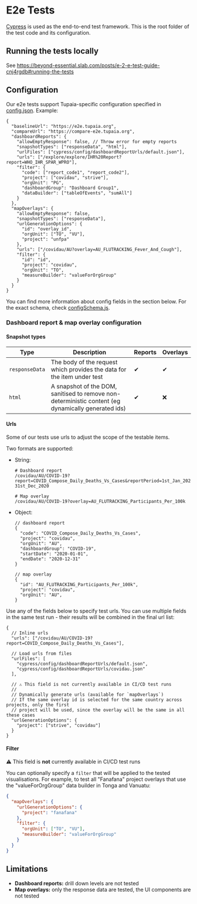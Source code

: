 # E2e Tests

[Cypress](https://www.cypress.io/) is used as the end-to-end test framework. This is the root folder of the test code and its configuration.

## Running the tests locally

See https://beyond-essential.slab.com/posts/e-2-e-test-guide-cnj4rgdb#running-the-tests

## Configuration

Our e2e tests support Tupaia-specific configuration specified in [config.json](config.json). Example:

```jsonc
{
  "baselineUrl": "https://e2e.tupaia.org",
  "compareUrl": "https://compare-e2e.tupaia.org",
  "dashboardReports": {
    "allowEmptyResponse": false, // Throw error for empty reports
    "snapshotTypes": ["responseData", "html"],
    "urlFiles": ["cypress/config/dashboardReportUrls/default.json"],
    "urls": ["/explore/explore/IHR%20Report?report=WHO_IHR_SPAR_WPRO"],
    "filter": {
      "code": ["report_code1", "report_code2"],
      "project": ["covidau", "strive"],
      "orgUnit": "PG",
      "dashboardGroup": "Dashboard Group1",
      "dataBuilder": ["tableOfEvents", "sumAll"]
    }
  },
  "mapOverlays": {
    "allowEmptyResponse": false,
    "snapshotTypes": ["responseData"],
    "urlGenerationOptions": {
      "id": "overlay_id",
      "orgUnit": ["TO", "VU"],
      "project": "unfpa"
    },
    "urls": ["/covidau/AU?overlay=AU_FLUTRACKING_Fever_And_Cough"],
    "filter": {
      "id": "id",
      "project": "covidau",
      "orgUnit": "TO",
      "measureBuilder": "valueForOrgGroup"
    }
  }
}
```

You can find more information about config fields in the section below. For the exact schema, check [configSchema.js](scripts/generateConfig/configSchema.js#L22).

### Dashboard report & map overlay configuration

#### Snapshot types

| Type           | Description                                                                                         | Reports | Overlays |
| -------------- | --------------------------------------------------------------------------------------------------- | ------- | -------- |
| `responseData` | The body of the request which provides the data for the item under test                             | ✔       | ✔        |
| `html`         | A snapshot of the DOM, sanitised to remove non-deterministic content (eg dynamically generated ids) | ✔       | ❌       |

#### Urls

Some of our tests use urls to adjust the scope of the testable items.

Two formats are supported:

- String:

  ```
  # Dashboard report
  /covidau/AU/COVID-19?report=COVID_Compose_Daily_Deaths_Vs_Cases&reportPeriod=1st_Jan_2020-31st_Dec_2020

  # Map overlay
  /covidau/AU/COVID-19?overlay=AU_FLUTRACKING_Participants_Per_100k
  ```

- Object:

  ```jsonc
  // dashboard report
  {
    "code": "COVID_Compose_Daily_Deaths_Vs_Cases",
    "project": "covidau",
    "orgUnit": "AU",
    "dashboardGroup": "COVID-19",
    "startDate": "2020-01-01",
    "endDate": "2020-12-31"
  }

  // map overlay
  {
    "id": "AU_FLUTRACKING_Participants_Per_100k",
    "project": "covidau",
    "orgUnit": "AU",
  }
  ```

Use any of the fields below to specify test urls. You can use multiple fields in the same test run - their results will be combined in the final url list:

```jsonc
{
  // Inline urls
  "urls": ["/covidau/AU/COVID-19?report=COVID_Compose_Daily_Deaths_Vs_Cases"],

  // Load urls from files
  "urlFiles": [
    "cypress/config/dashboardReportUrls/default.json",
    "cypress/config/dashboardReportUrls/covidau.json"
  ],

  // ⚠️ This field is not currently available in CI/CD test runs
  //
  // Dynamically generate urls (available for `mapOverlays`)
  // If the same overlay id is selected for the same country across projects, only the first
  // project will be used, since the overlay will be the same in all these cases
  "urlGenerationOptions": {
    "project": ["strive", "covidau"]
  }
}
```

#### Filter

⚠️ This field is **not** currently available in CI/CD test runs

You can optionally specify a `filter` that will be applied to the tested visualisations. For example, to test all "Fanafana" project overlays that use the "valueForOrgGroup" data builder in Tonga and Vanuatu:

```json
{
  "mapOverlays": {
    "urlGenerationOptions": {
      "project": "fanafana"
    },
    "filter": {
      "orgUnit": ["TO", "VU"],
      "measureBuilder": "valueForOrgGroup"
    }
  }
}
```

## Limitations

- **Dashboard reports:** drill down levels are not tested
- **Map overlays:** only the response data are tested, the UI components are not tested
